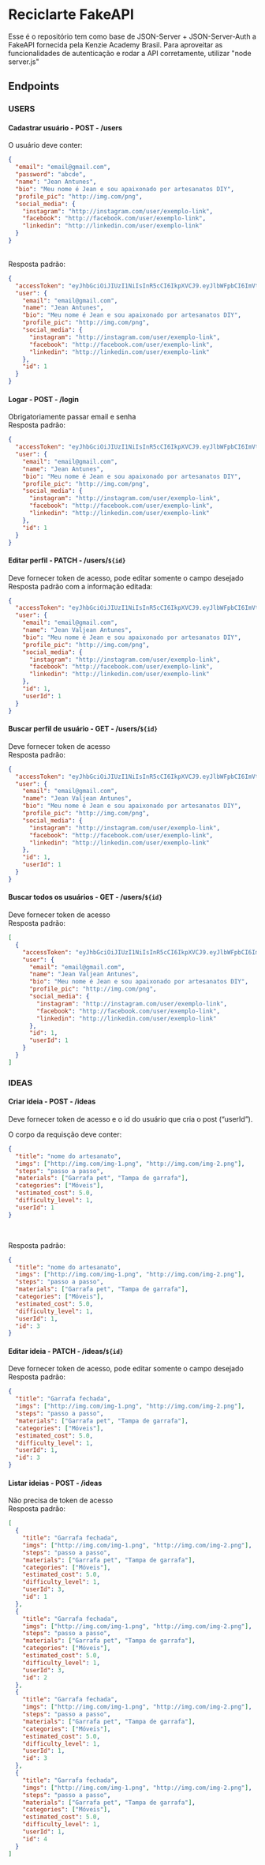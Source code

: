 # Reciclarte FakeAPI

Esse é o repositório tem como base de JSON-Server + JSON-Server-Auth a FakeAPI fornecida pela Kenzie Academy Brasil.
Para aproveitar as funcionalidades de autenticação e rodar a API corretamente, utilizar "node server.js"

## Endpoints

### USERS

#### Cadastrar usuário - POST - /users <br>

O usuário deve conter: <br>

```json
{
  "email": "email@gmail.com",
  "password": "abcde",
  "name": "Jean Antunes",
  "bio": "Meu nome é Jean e sou apaixonado por artesanatos DIY",
  "profile_pic": "http://img.com/png",
  "social_media": {
    "instagram": "http://instagram.com/user/exemplo-link",
    "facebook": "http://facebook.com/user/exemplo-link",
    "linkedin": "http://linkedin.com/user/exemplo-link"
  }
}
```

<br>
Resposta padrão: <br>

```json
{
  "accessToken": "eyJhbGciOiJIUzI1NiIsInR5cCI6IkpXVCJ9.eyJlbWFpbCI6ImVtYWlsQGVtYWlsLmNvbSIsImlhdCI6MTY3MjY5MjMxMCwiZXhwIjoxNjcyNjk1OTEwLCJzdWIiOiIxIn0.tMMI11uMefd-U5Ps-eUGGt3VZteLi8HKPFvaTlEcxSA",
  "user": {
    "email": "email@gmail.com",
    "name": "Jean Antunes",
    "bio": "Meu nome é Jean e sou apaixonado por artesanatos DIY",
    "profile_pic": "http://img.com/png",
    "social_media": {
      "instagram": "http://instagram.com/user/exemplo-link",
      "facebook": "http://facebook.com/user/exemplo-link",
      "linkedin": "http://linkedin.com/user/exemplo-link"
    },
    "id": 1
  }
}
```

#### Logar - POST - /login <br>

Obrigatoriamente passar email e senha <br>
Resposta padrão: <br>

```json
{
  "accessToken": "eyJhbGciOiJIUzI1NiIsInR5cCI6IkpXVCJ9.eyJlbWFpbCI6ImVtYWlsQGVtYWlsLmNvbSIsImlhdCI6MTY3MjY5MzAxMSwiZXhwIjoxNjcyNjk2NjExLCJzdWIiOiIxIn0.F9LVrUGFAIaEZyTOFTrslXv-mrP8E1oQ_CeWxgAw67Q",
  "user": {
    "email": "email@gmail.com",
    "name": "Jean Antunes",
    "bio": "Meu nome é Jean e sou apaixonado por artesanatos DIY",
    "profile_pic": "http://img.com/png",
    "social_media": {
      "instagram": "http://instagram.com/user/exemplo-link",
      "facebook": "http://facebook.com/user/exemplo-link",
      "linkedin": "http://linkedin.com/user/exemplo-link"
    },
    "id": 1
  }
}
```

#### Editar perfil - PATCH - /users/`${id}` <br>

Deve fornecer token de acesso, pode editar somente o campo desejado <br>
Resposta padrão com a informação editada: <br>

```json
{
  "accessToken": "eyJhbGciOiJIUzI1NiIsInR5cCI6IkpXVCJ9.eyJlbWFpbCI6ImVtYWlsQGVtYWlsLmNvbSIsImlhdCI6MTY3MjY5MjMxMCwiZXhwIjoxNjcyNjk1OTEwLCJzdWIiOiIxIn0.tMMI11uMefd-U5Ps-eUGGt3VZteLi8HKPFvaTlEcxSA",
  "user": {
    "email": "email@gmail.com",
    "name": "Jean Valjean Antunes",
    "bio": "Meu nome é Jean e sou apaixonado por artesanatos DIY",
    "profile_pic": "http://img.com/png",
    "social_media": {
      "instagram": "http://instagram.com/user/exemplo-link",
      "facebook": "http://facebook.com/user/exemplo-link",
      "linkedin": "http://linkedin.com/user/exemplo-link"
    },
    "id": 1,
    "userId": 1
  }
}
```

#### Buscar perfil de usuário - GET - /users/`${id}` <br>

Deve fornecer token de acesso <br>
Resposta padrão: <br>

```json
{
  "accessToken": "eyJhbGciOiJIUzI1NiIsInR5cCI6IkpXVCJ9.eyJlbWFpbCI6ImVtYWlsQGVtYWlsLmNvbSIsImlhdCI6MTY3MjY5MjMxMCwiZXhwIjoxNjcyNjk1OTEwLCJzdWIiOiIxIn0.tMMI11uMefd-U5Ps-eUGGt3VZteLi8HKPFvaTlEcxSA",
  "user": {
    "email": "email@gmail.com",
    "name": "Jean Valjean Antunes",
    "bio": "Meu nome é Jean e sou apaixonado por artesanatos DIY",
    "profile_pic": "http://img.com/png",
    "social_media": {
      "instagram": "http://instagram.com/user/exemplo-link",
      "facebook": "http://facebook.com/user/exemplo-link",
      "linkedin": "http://linkedin.com/user/exemplo-link"
    },
    "id": 1,
    "userId": 1
  }
}
```

#### Buscar todos os usuários - GET - /users/`${id}` <br>

Deve fornecer token de acesso <br>
Resposta padrão: <br>

```json
[
  {
    "accessToken": "eyJhbGciOiJIUzI1NiIsInR5cCI6IkpXVCJ9.eyJlbWFpbCI6ImVtYWlsQGVtYWlsLmNvbSIsImlhdCI6MTY3MjY5MjMxMCwiZXhwIjoxNjcyNjk1OTEwLCJzdWIiOiIxIn0.tMMI11uMefd-U5Ps-eUGGt3VZteLi8HKPFvaTlEcxSA",
    "user": {
      "email": "email@gmail.com",
      "name": "Jean Valjean Antunes",
      "bio": "Meu nome é Jean e sou apaixonado por artesanatos DIY",
      "profile_pic": "http://img.com/png",
      "social_media": {
        "instagram": "http://instagram.com/user/exemplo-link",
        "facebook": "http://facebook.com/user/exemplo-link",
        "linkedin": "http://linkedin.com/user/exemplo-link"
      },
      "id": 1,
      "userId": 1
    }
  }
]
```

### IDEAS

#### Criar ideia - POST - /ideas <br>

Deve fornecer token de acesso e o id do usuário que cria o post (“userId”). <br>

O corpo da requisção deve conter: <br>

```json
{
  "title": "nome do artesanato",
  "imgs": ["http://img.com/img-1.png", "http://img.com/img-2.png"],
  "steps": "passo a passo",
  "materials": ["Garrafa pet", "Tampa de garrafa"],
  "categories": ["Móveis"],
  "estimated_cost": 5.0,
  "difficulty_level": 1,
  "userId": 1
}
```

<br>

Resposta padrão: <br>

```json
{
  "title": "nome do artesanato",
  "imgs": ["http://img.com/img-1.png", "http://img.com/img-2.png"],
  "steps": "passo a passo",
  "materials": ["Garrafa pet", "Tampa de garrafa"],
  "categories": ["Móveis"],
  "estimated_cost": 5.0,
  "difficulty_level": 1,
  "userId": 1,
  "id": 3
}
```

#### Editar ideia - PATCH - /ideas/`${id}` <br>

Deve fornecer token de acesso, pode editar somente o campo desejado <br>
Resposta padrão: <br>

```json
{
  "title": "Garrafa fechada",
  "imgs": ["http://img.com/img-1.png", "http://img.com/img-2.png"],
  "steps": "passo a passo",
  "materials": ["Garrafa pet", "Tampa de garrafa"],
  "categories": ["Móveis"],
  "estimated_cost": 5.0,
  "difficulty_level": 1,
  "userId": 1,
  "id": 3
}
```

#### Listar ideias - POST - /ideas <br>

Não precisa de token de acesso <br>
Resposta padrão: <br>

```json
[
  {
    "title": "Garrafa fechada",
    "imgs": ["http://img.com/img-1.png", "http://img.com/img-2.png"],
    "steps": "passo a passo",
    "materials": ["Garrafa pet", "Tampa de garrafa"],
    "categories": ["Móveis"],
    "estimated_cost": 5.0,
    "difficulty_level": 1,
    "userId": 3,
    "id": 1
  },
  {
    "title": "Garrafa fechada",
    "imgs": ["http://img.com/img-1.png", "http://img.com/img-2.png"],
    "steps": "passo a passo",
    "materials": ["Garrafa pet", "Tampa de garrafa"],
    "categories": ["Móveis"],
    "estimated_cost": 5.0,
    "difficulty_level": 1,
    "userId": 3,
    "id": 2
  },
  {
    "title": "Garrafa fechada",
    "imgs": ["http://img.com/img-1.png", "http://img.com/img-2.png"],
    "steps": "passo a passo",
    "materials": ["Garrafa pet", "Tampa de garrafa"],
    "categories": ["Móveis"],
    "estimated_cost": 5.0,
    "difficulty_level": 1,
    "userId": 1,
    "id": 3
  },
  {
    "title": "Garrafa fechada",
    "imgs": ["http://img.com/img-1.png", "http://img.com/img-2.png"],
    "steps": "passo a passo",
    "materials": ["Garrafa pet", "Tampa de garrafa"],
    "categories": ["Móveis"],
    "estimated_cost": 5.0,
    "difficulty_level": 1,
    "userId": 1,
    "id": 4
  }
]
```
